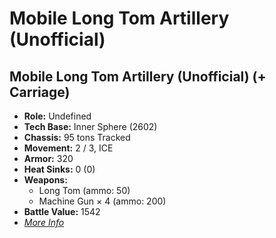 # Mobile Long Tom Artillery (Unofficial) 

## Mobile Long Tom Artillery (Unofficial) (+ Carriage) 

- **Role:** Undefined 
- **Tech Base:** Inner Sphere (2602) 
- **Chassis:** 95 tons Tracked 
- **Movement:** 2 / 3, ICE 
- **Armor:** 320 
- **Heat Sinks:** 0 (0) 
- **Weapons:** 
  - Long Tom (ammo: 50) 
  - Machine Gun × 4 (ammo: 200) 
- **Battle Value:** 1542 
- [*More Info*](mobile_long_tom_artillery_unofficial/mobile_long_tom_artillery_unofficial_+_carriage.md) 

